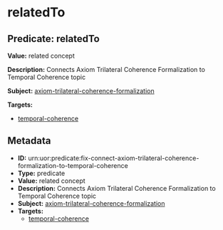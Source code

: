 # relatedTo

## Predicate: relatedTo

**Value:** related concept

**Description:** Connects Axiom Trilateral Coherence Formalization to Temporal Coherence topic

**Subject:** [axiom-trilateral-coherence-formalization](../Concepts/axiom-trilateral-coherence-formalization.md)

**Targets:**

- [temporal-coherence](../Concepts/temporal-coherence.md)

## Metadata

- **ID:** urn:uor:predicate:fix-connect-axiom-trilateral-coherence-formalization-to-temporal-coherence
- **Type:** predicate
- **Value:** related concept
- **Description:** Connects Axiom Trilateral Coherence Formalization to Temporal Coherence topic
- **Subject:** [axiom-trilateral-coherence-formalization](../Concepts/axiom-trilateral-coherence-formalization.md)
- **Targets:**
  - [temporal-coherence](../Concepts/temporal-coherence.md)
